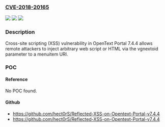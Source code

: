 ### [CVE-2018-20165](https://cve.mitre.org/cgi-bin/cvename.cgi?name=CVE-2018-20165)
![](https://img.shields.io/static/v1?label=Product&message=n%2Fa&color=blue)
![](https://img.shields.io/static/v1?label=Version&message=n%2Fa&color=blue)
![](https://img.shields.io/static/v1?label=Vulnerability&message=n%2Fa&color=brighgreen)

### Description

Cross-site scripting (XSS) vulnerability in OpenText Portal 7.4.4 allows remote attackers to inject arbitrary web script or HTML via the vgnextoid parameter to a menuitem URI.

### POC

#### Reference
No POC found.

#### Github
- https://github.com/hect0rS/Reflected-XSS-on-Opentext-Portal-v7.4.4
- https://github.com/hect0rS/Reflected-XSS-on-Opentext-Portal-v7.4.4

